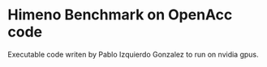 # Himeno Benchmark on OpenAcc code

Executable code writen by Pablo Izquierdo Gonzalez to run on nvidia gpus.
